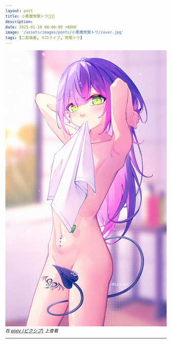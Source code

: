 ```yaml
---
layout: post
title: 小悪魔常闇トワ👿✨💖
description: 
date: 2025-01-10 00:00:00 +0800
image: '/assets/images/posts/小悪魔常闇トワ/cover.jpg'
tags: [二創插畫, ホロライブ, 常闇トワ]
---
```


<div class="gallery-box">
  <div class="gallery">
    <img src="/assets/images/posts/小悪魔常闇トワ/126083127_p0.jpg" loading="lazy">
  </div>
  <em>在 <a href="https://www.pixiv.net/artworks/126083127">pixiv (ピクシブ)</a> 上查看</em>
</div>

***